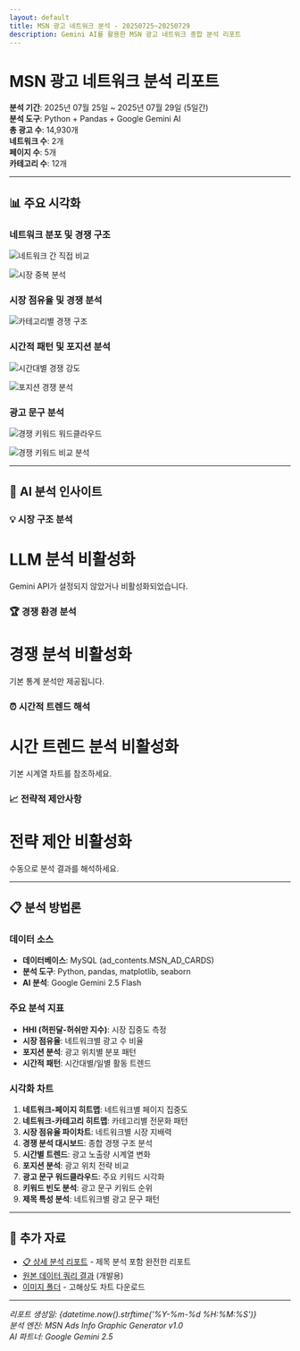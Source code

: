 ```yaml
---
layout: default
title: MSN 광고 네트워크 분석 - 20250725~20250729
description: Gemini AI를 활용한 MSN 광고 네트워크 종합 분석 리포트
---
```


# MSN 광고 네트워크 분석 리포트

**분석 기간**: 2025년 07월 25일 ~ 2025년 07월 29일 (5일간)  
**분석 도구**: Python + Pandas + Google Gemini AI  
**총 광고 수**: 14,930개  
**네트워크 수**: 2개  
**페이지 수**: 5개  
**카테고리 수**: 12개  

---

## 📊 주요 시각화

### 네트워크 분포 및 경쟁 구조

![네트워크 간 직접 비교](images/head_to_head_comparison_taboola_vs_popin_2025-07-25_2025-07-29.png)

![시장 중복 분석](images/market_overlap_analysis_taboola_vs_popin_2025-07-25_2025-07-29.png)

### 시장 점유율 및 경쟁 분석

![카테고리별 경쟁 구조](images/category_battleground_taboola_vs_popin_2025-07-25_2025-07-29.png)

### 시간적 패턴 및 포지션 분석

![시간대별 경쟁 강도](images/time_competition_intensity_taboola_vs_popin_2025-07-25_2025-07-29.png)

![포지션 경쟁 분석](images/position_competition_taboola_vs_popin_2025-07-25_2025-07-29.png)

### 광고 문구 분석

![경쟁 키워드 워드클라우드](images/competitive_title_wordcloud_taboola_vs_popin_2025-07-25_2025-07-29.png)

![경쟁 키워드 비교 분석](images/competitive_keyword_comparison_taboola_vs_popin_2025-07-25_2025-07-29.png)

---

## 🤖 AI 분석 인사이트

### 💡 시장 구조 분석

# LLM 분석 비활성화

Gemini API가 설정되지 않았거나 비활성화되었습니다.

### 🏆 경쟁 환경 분석

# 경쟁 분석 비활성화

기본 통계 분석만 제공됩니다.

### ⏰ 시간적 트렌드 해석

# 시간 트렌드 분석 비활성화

기본 시계열 차트를 참조하세요.

### 📈 전략적 제안사항

# 전략 제안 비활성화

수동으로 분석 결과를 해석하세요.

---

## 📋 분석 방법론

### 데이터 소스
- **데이터베이스**: MySQL (ad_contents.MSN_AD_CARDS)
- **분석 도구**: Python, pandas, matplotlib, seaborn
- **AI 분석**: Google Gemini 2.5 Flash

### 주요 분석 지표
- **HHI (허핀달-허쉬만 지수)**: 시장 집중도 측정
- **시장 점유율**: 네트워크별 광고 수 비율  
- **포지션 분석**: 광고 위치별 분포 패턴
- **시간적 패턴**: 시간대별/일별 활동 트렌드

### 시각화 차트
1. **네트워크-페이지 히트맵**: 네트워크별 페이지 집중도
2. **네트워크-카테고리 히트맵**: 카테고리별 전문화 패턴
3. **시장 점유율 파이차트**: 네트워크별 시장 지배력
4. **경쟁 분석 대시보드**: 종합 경쟁 구조 분석
5. **시간별 트렌드**: 광고 노출량 시계열 변화
6. **포지션 분석**: 광고 위치 전략 비교
7. **광고 문구 워드클라우드**: 주요 키워드 시각화
8. **키워드 빈도 분석**: 광고 문구 키워드 순위
9. **제목 특성 분석**: 네트워크별 광고 문구 패턴

---

## 🔗 추가 자료

- [📋 상세 분석 리포트](./report.md) - 제목 분석 포함 완전한 리포트
- [원본 데이터 쿼리 결과](./raw_data_summary.json) (개발용)
- [이미지 폴더](./images/) - 고해상도 차트 다운로드

---

*리포트 생성일: {datetime.now().strftime('%Y-%m-%d %H:%M:%S')}*  
*분석 엔진: MSN Ads Info Graphic Generator v1.0*  
*AI 파트너: Google Gemini 2.5*
